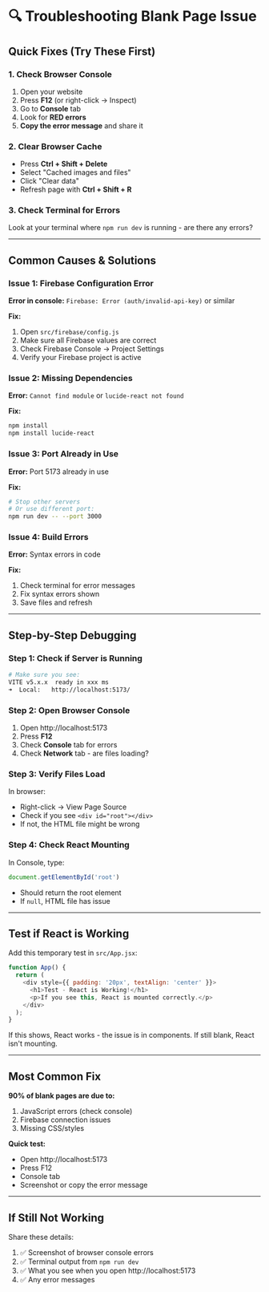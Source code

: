 # 🔍 Troubleshooting Blank Page Issue

## Quick Fixes (Try These First)

### 1. Check Browser Console
1. Open your website
2. Press **F12** (or right-click → Inspect)
3. Go to **Console** tab
4. Look for **RED errors**
5. **Copy the error message** and share it

### 2. Clear Browser Cache
- Press **Ctrl + Shift + Delete**
- Select "Cached images and files"
- Click "Clear data"
- Refresh page with **Ctrl + Shift + R**

### 3. Check Terminal for Errors
Look at your terminal where `npm run dev` is running - are there any errors?

---

## Common Causes & Solutions

### Issue 1: Firebase Configuration Error
**Error in console:** `Firebase: Error (auth/invalid-api-key)` or similar

**Fix:**
1. Open `src/firebase/config.js`
2. Make sure all Firebase values are correct
3. Check Firebase Console → Project Settings
4. Verify your Firebase project is active

### Issue 2: Missing Dependencies
**Error:** `Cannot find module` or `lucide-react not found`

**Fix:**
```bash
npm install
npm install lucide-react
```

### Issue 3: Port Already in Use
**Error:** Port 5173 already in use

**Fix:**
```bash
# Stop other servers
# Or use different port:
npm run dev -- --port 3000
```

### Issue 4: Build Errors
**Error:** Syntax errors in code

**Fix:**
1. Check terminal for error messages
2. Fix syntax errors shown
3. Save files and refresh

---

## Step-by-Step Debugging

### Step 1: Check if Server is Running
```bash
# Make sure you see:
VITE v5.x.x  ready in xxx ms
➜  Local:   http://localhost:5173/
```

### Step 2: Open Browser Console
1. Open http://localhost:5173
2. Press **F12**
3. Check **Console** tab for errors
4. Check **Network** tab - are files loading?

### Step 3: Verify Files Load
In browser:
- Right-click → View Page Source
- Check if you see `<div id="root"></div>`
- If not, the HTML file might be wrong

### Step 4: Check React Mounting
In Console, type:
```javascript
document.getElementById('root')
```
- Should return the root element
- If `null`, HTML file has issue

---

## Test if React is Working

Add this temporary test in `src/App.jsx`:

```javascript
function App() {
  return (
    <div style={{ padding: '20px', textAlign: 'center' }}>
      <h1>Test - React is Working!</h1>
      <p>If you see this, React is mounted correctly.</p>
    </div>
  );
}
```

If this shows, React works - the issue is in components.
If still blank, React isn't mounting.

---

## Most Common Fix

**90% of blank pages are due to:**
1. JavaScript errors (check console)
2. Firebase connection issues
3. Missing CSS/styles

**Quick test:**
- Open http://localhost:5173
- Press F12
- Console tab
- Screenshot or copy the error message

---

## If Still Not Working

Share these details:
1. ✅ Screenshot of browser console errors
2. ✅ Terminal output from `npm run dev`
3. ✅ What you see when you open http://localhost:5173
4. ✅ Any error messages

